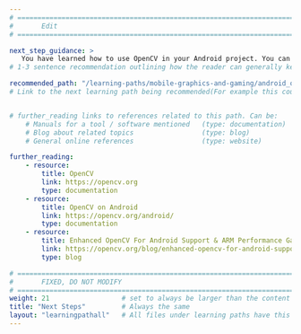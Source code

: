 ```yaml
---
# ================================================================================
#       Edit
# ================================================================================

next_step_guidance: >
   You have learned how to use OpenCV in your Android project. You can now learn how to use OpenCV to detect faces.
# 1-3 sentence recommendation outlining how the reader can generally keep learning about these topics, and a specific explanation of why the next step is being recommended.

recommended_path: "/learning-paths/mobile-graphics-and-gaming/android_opencv_facedetection/"
# Link to the next learning path being recommended(For example this could be /learning-paths/servers-and-cloud-computing/mongodb).


# further_reading links to references related to this path. Can be:
    # Manuals for a tool / software mentioned   (type: documentation)
    # Blog about related topics                 (type: blog)
    # General online references                 (type: website) 

further_reading:
    - resource:
        title: OpenCV
        link: https://opencv.org
        type: documentation
    - resource:
        title: OpenCV on Android
        link: https://opencv.org/android/
        type: documentation
    - resource:
        title: Enhanced OpenCV For Android Support & ARM Performance Gains
        link: https://opencv.org/blog/enhanced-opencv-for-android-support-arm-performance-gains/
        type: blog

# ================================================================================
#       FIXED, DO NOT MODIFY
# ================================================================================
weight: 21                  # set to always be larger than the content in this path, and one more than 'review'
title: "Next Steps"         # Always the same
layout: "learningpathall"   # All files under learning paths have this same wrapper
---
```

